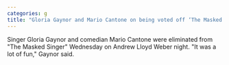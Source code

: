 ```yaml
---
categories: g
title: "Gloria Gaynor and Mario Cantone on being voted off ‘The Masked Singer’ how they kept it a secret from friends"
---
```

Singer Gloria Gaynor and comedian Mario Cantone were eliminated from "The Masked Singer" Wednesday on Andrew Lloyd Weber night. "It was a lot of fun," Gaynor said.